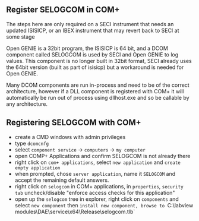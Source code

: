 ## Register SELOGCOM in COM+
The steps here are only required on a SECI instrument that needs an updated ISISICP, or an IBEX instrument that may revert back to SECI at some stage
 
Open GENIE is a 32bit program, the ISISICP is 64 bit, and a DCOM component called SELOGCOM is used by SECI and Open GENIE to log values. This component is no longer built in 32bit format, SECI already uses the 64bit version (built as part of isisicp) but a workaround is needed for Open GENIE.

Many DCOM components are run in-process and need to be of the correct architecture, however if a DLL component is registered with COM+ it will automatically be run out of process using dllhost.exe and so be callable by any architecture.

## Registering SELOGCOM with COM+
   
* create a CMD windows with admin privileges
* type `dcomcnfg`
* select `component service` -> `computers` -> `my computer`
* open COMP+ Applications and confirm SELOGCOM is not already there
* right click on `com+ applications`, select `new application` and  `create empty application`
* when prompted, chose `server application`, name it  `SELOGCOM` and accept the remaining default answers.
* right click on `selogcom` in COM+ applications, in `properties`, `security tab` uncheck/disable "enforce access checks for this application"
* open up the `selogcom` tree in explorer, right click on `components` and select  `new component` then  `install new component, browse to `C:\labview modules\DAE\service\x64\Release\selogcom.tlb`
